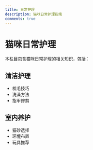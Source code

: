 ```yaml
---
title: 日常护理
description: 猫咪日常护理指南
comments: true
---
```


# 猫咪日常护理

本栏目包含猫咪日常护理的相关知识，包括：

## 清洁护理
- 梳毛技巧
- 洗澡方法
- 指甲修剪

## 室内养护
- 猫砂选择
- 环境布置
- 玩具推荐